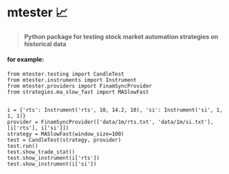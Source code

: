 # <h1>mtester :chart_with_upwards_trend:
> <h4>Python package for testing stock market automation strategies on historical data</h4>


####  for example:    


```
from mtester.testing import CandleTest
from mtester.instruments import Instrument
from mtester.providers import FinamSyncProvider
from strategies.ma_slow_fast import MASlowFast
 

i = {'rts': Instrument('rts', 10, 14.2, 10), 'si': Instrument('si', 1, 1, 1)}
provider = FinamSyncProvider(['data/1m/rts.txt', 'data/1m/si.txt'], [i['rts'], i['si']])
strategy = MASlowFast(window_size=100)
test = CandleTest(strategy, provider)
test.run()
test.show_trade_stat()
test.show_instrument(i['rts'])
test.show_instrument(i['si'])
```
